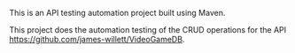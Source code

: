 This is an API testing automation project built using Maven.

This project does the automation testing of the CRUD operations for the API https://github.com/james-willett/VideoGameDB.